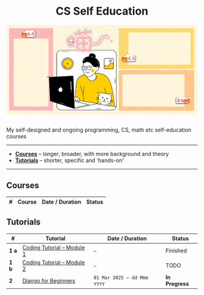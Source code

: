 <div align="center">
  <h1>CS Self Education</h1>
  <img src="banner.jpg" align="center"/>
  <br/><br/>
</div>

My self-designed and ongoing programming, CS, math etc self-education courses

---

- [**Courses**](https://github.com/abeerarshad2025/CS-Self-Education#courses) – longer, broader, with more background and theory
- [**Tutorials**](https://github.com/abeerarshad2025/CS-Self-Education#tutorials) – shorter, specific and 'hands-on'

---

## Courses

| # | Course | Date / Duration | Status |
| ----------- | ----------- | ----------- | ----------- |
<!--
| **1** | [Flutter Development]((https://github.com/abeerarshad2025/Flutter-Development)) | | |
-->

<!--
| **1** | [Full Stack Development with TypeScript, React, Next.js, MongoDB](https://github.com/abeerarshad2025/Full-Stack-Development-with-TRNM) | - | **Ongoing** |
| **1** | [Web Design & Development Bootcamp](https://github.com/abeerarshad2025/Web-Design-Development-Bootcamp) | - | - |
| **2** | [Introduction to Computer Science & AI with Python](https://github.com/abeerarshad2025/Intro-CS-AI-Python) | - | - |
| **3** | [Mathematics Foundations for CS]() | - | - |
| - | English Composition | - | - |
| - | Object Oriented Programming: Java, Ruby & Smalltalk | - | - |
| - | Computing with Lisp | - | - |
| - | Business & Technical Writing | - | - |
| - | Creative Writing | - | - |
| - | History of Computation | - | - |
| - | Data Structures & Algorithms | - | - |
| - | Discrete & CS Mathematics | - | - |
| - | Assembly Language | - | - |
-->

## Tutorials

| # | Tutorial | Date / Duration | Status |
| ----------- | ----------- | ----------- | ----------- |
| **1 a** | [Coding Tutorial – Module 1](https://github.com/abeerarshad2025/Coding-Tutorial-Module-1) | <code>&mdash;</code> | Finished |
| **1 b** | [Coding Tutorial – Module 2](https://github.com/abeerarshad2025/Coding-Tutorial-Module-2) | <code>&mdash;</code> | TODO |
| **2**   | [Django for Beginners](https://github.com/abeerarshad2025/Django-for-Beginners)           | <code>01 Mar 2025 &mdash; dd Mmm YYYY</code> | **In Progress** |

<!--
| **3** | [JavaScript Node Express MongoDB Tutorial](https://github.com/abeerarshad2025/JavaScript-Node-Express-MongoDB-Tutorial) | <code>dd Mmm YYYY &mdash; dd Mmm YYYY</code> | |
| **4** | [Full Stack MERN](https://github.com/abeerarshad2025/Full-Stack-MERN) | <code>dd Mmm YYYY &mdash; dd Mmm YYYY</code> | |
-->

<!-- | **5** | [Next.js Development](https://github.com/abeerarshad2025/Next.js-Development) | <code>dd Mmm YYYY &mdash; dd Mmm YYYY</code> | | -->

<!--
| - | [JS Node Express MongoDB Tutorial](https://github.com/abeerarshad2025/JS-Node-Express-MongoDB-Tutorial) | - | - |
| - | [The PHP Workshop](https://github.com/abeerarshad2025/The-PHP-Workshop) | - | - |
| - | [Go Hands On Tutorial](https://github.com/abeerarshad2025/Go-Hands-On-Tutorial) | - | - |
| - | [Go Web Development](https://github.com/abeerarshad2025/Go-Web-Development) | - | - |
| - | [Microservices with Python, Flask, FastAPI & OpenAPI]() | - | - |
| - | [Vue & JS Tutorial]() | - | - |
| - | [Node & OnsenUI Tutorial]() | - | - |
| - | [Coding Tutorial – Module 2](https://github.com/abeerarshad2025/Coding-Tutorial-Module-2) | - | - |
-->
